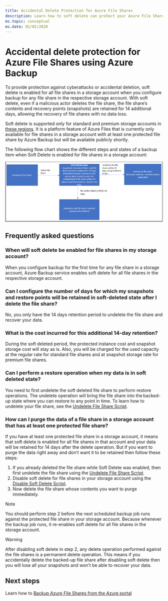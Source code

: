 ```yaml
---
title: Accidental Delete Protection for Azure File Shares 
description: Learn how to soft delete can protect your Azure File Shares from accidental deletion. 
ms.topic: conceptual
ms.date: 02/02/2020
---
```


# Accidental delete protection for Azure File Shares using Azure Backup

To provide protection against cyberattacks or accidental deletion, soft delete is enabled for all file shares in a storage account when you configure backup for any file share in the respective storage account. With soft delete, even if a malicious actor deletes the file share, the file share’s contents and recovery points (snapshots) are retained for 14 additional days, allowing the recovery of file shares with no data loss.  

Soft delete is supported only for standard and premium storage accounts in [these regions](afs-support-matrix.md). It is a platform feature of Azure Files that is currently only available for file shares in a storage account with at least one protected file share by Azure Backup but will be available publicly shortly.

The following flow chart shows the different steps and states of a backup item when Soft Delete is enabled for file shares in a storage account:

 ![Soft delete flow chart](./media/soft-delete-afs/soft-delete-flow-chart.png)

## Frequently asked questions

### When will soft delete be enabled for file shares in my storage account?

When you configure backup for the first time for any file share in a storage account, Azure Backup service enables soft delete for all file shares in the respective storage account.

### Can I configure the number of days for which my snapshots and restore points will be retained in soft-deleted state after I delete the file share?

No, you only have the 14 days retention period to undelete the file share and recover your data.

### What is the cost incurred for this additional 14-day retention?

During the soft deleted period, the protected instance cost and snapshot storage cost will stay as is.  Also, you will be charged for the used capacity at the regular rate for standard file shares and at snapshot storage rate for premium file shares.

### Can I perform a restore operation when my data is in soft deleted state?

You need to first undelete the soft deleted file share to perform restore operations. The undelete operation will bring the file share into the backed-up state where you can restore to any point in time. To learn how to undelete your file share, see the [Undelete File Share Script](./scripts/backup-powershell-script-undelete-file-share.md).

### How can I purge the data of a file share in a storage account that has at least one protected file share?

If you have at least one protected file share in a storage account, it means that soft delete is enabled for all file shares in that account and your data will be retained for 14 days after the delete operation. But if you want to purge the data right away and don’t want it to be retained then follow these steps:

1. If you already deleted the file share while Soft Delete was enabled, then first undelete the file share using the [Undelete File Share Script](./scripts/backup-powershell-script-undelete-file-share.md).
2. Disable soft delete for file shares in your storage account using the [Disable Soft Delete Script](./scripts/disable-soft-delete-for-file-shares.md).
3. Now delete the file share whose contents you want to purge immediately.

>[!NOTE]
>You should perform step 2 before the next scheduled backup job runs against the protected file share in your storage account. Because whenever the backup job runs, it re-enables soft delete for all file shares in the storage account.

>[!WARNING]
>After disabling soft delete in step 2, any delete operation performed against the file shares is a permanent delete operation. This means if you accidentally delete the backed-up file share after disabling soft delete then you will lose all your snapshots and won’t be able to recover your data.

## Next steps

Learn how to [Backup Azure File Shares from the Azure portal](backup-afs.md)

